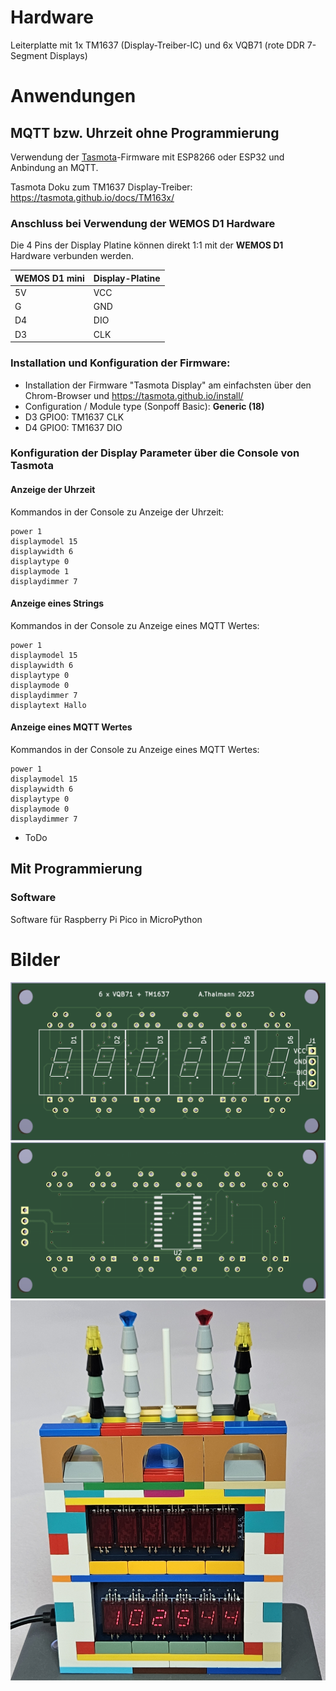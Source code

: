 # Hardware
Leiterplatte mit 1x TM1637 (Display-Treiber-IC) und 6x VQB71 (rote DDR 7-Segment Displays)

# Anwendungen
## MQTT bzw. Uhrzeit ohne Programmierung
Verwendung der [Tasmota](https://tasmota.github.io/docs/)-Firmware mit ESP8266 oder ESP32 und Anbindung an MQTT.

Tasmota Doku zum TM1637 Display-Treiber: https://tasmota.github.io/docs/TM163x/

### Anschluss bei Verwendung der **WEMOS D1** Hardware
Die 4 Pins der Display Platine können direkt 1:1 mit der **WEMOS D1** Hardware verbunden werden.
 
| WEMOS D1 mini | Display-Platine |
| ------------- | ------------- |
| 5V | VCC  |
| G | GND  | 
| D4 | DIO  | 
| D3 | CLK  | 

### Installation und Konfiguration der Firmware:
* Installation der Firmware "Tasmota Display" am einfachsten über den Chrom-Browser und https://tasmota.github.io/install/
* Configuration / Module type (Sonpoff Basic): **Generic (18)**
* D3 GPIO0: TM1637 CLK
* D4 GPIO0: TM1637 DIO

### Konfiguration der Display Parameter über die Console von Tasmota
#### Anzeige der Uhrzeit
Kommandos in der Console zu Anzeige der Uhrzeit:
```
power 1
displaymodel 15
displaywidth 6
displaytype 0
displaymode 1
displaydimmer 7
```

#### Anzeige eines Strings
Kommandos in der Console zu Anzeige eines MQTT Wertes:
```
power 1
displaymodel 15
displaywidth 6
displaytype 0
displaymode 0
displaydimmer 7
displaytext Hallo
```

#### Anzeige eines MQTT Wertes
Kommandos in der Console zu Anzeige eines MQTT Wertes:
```
power 1
displaymodel 15
displaywidth 6
displaytype 0
displaymode 0
displaydimmer 7
```
* ToDo

## Mit Programmierung
### Software
Software für Raspberry Pi Pico in MicroPython

# Bilder
![alt Leiterplatte Seite A](https://github.com/anthal/Display-VQB71-TM1637/blob/main/Pictures/TM1637-VQB71.png?raw=true)
![alt Leiterplatte Seite B](https://github.com/anthal/Display-VQB71-TM1637/blob/main/Pictures/TM1637-VQB71_b.png?raw=true)
![alt fertige Leiterplatte 1](https://github.com/anthal/Display-VQB71-TM1637/blob/main/Pictures/20230820_102546.jpg?raw=true)
